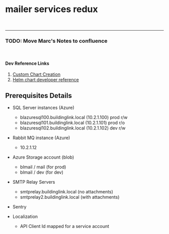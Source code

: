 # mailer services redux

<br/>

---

### TODO: Move Marc's Notes to confluence

<br/>

#### Dev Reference Links  

 1. [Custom Chart Creation](https://rancher.com/docs/rancher/v2.x/en/catalog/tutorial/)  
 1. [Helm chart developer reference](https://helm.sh/docs/chart_template_guide/)  

## Prerequisites Details

* SQL Server instances (Azure)
  * blazuresql100.buildinglink.local (10.2.1.100) prod r/w
  * blazuresql101.buildinglink.local (10.2.1.101) prod r/o
  * blazuresql102.buildinglink.local (10.2.1.102) dev r/w
  
* Rabbit MQ instance (Azure)
  * 10.2.1.12

* Azure Storage account (blob)
  * blmail / mail (for prod)
  * blmail / dev  (for dev)

* SMTP Relay Servers
  * smtprelay.buildinglink.local  (no attachments)
  * smtprelay2.buildinglink.local (with attachments)

* Sentry

* Localization
  * API Client Id mapped for a service account

